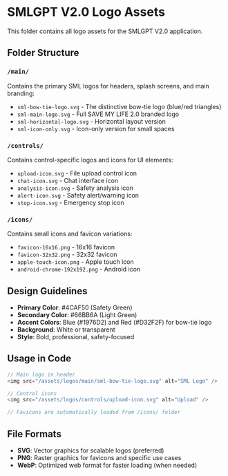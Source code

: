 # SMLGPT V2.0 Logo Assets

This folder contains all logo assets for the SMLGPT V2.0 application.

## Folder Structure

### `/main/`
Contains the primary SML logos for headers, splash screens, and main branding:
- `sml-bow-tie-logo.svg` - The distinctive bow-tie logo (blue/red triangles)
- `sml-main-logo.svg` - Full SAVE MY LIFE 2.0 branded logo
- `sml-horizontal-logo.svg` - Horizontal layout version
- `sml-icon-only.svg` - Icon-only version for small spaces

### `/controls/`
Contains control-specific logos and icons for UI elements:
- `upload-icon.svg` - File upload control icon
- `chat-icon.svg` - Chat interface icon
- `analysis-icon.svg` - Safety analysis icon
- `alert-icon.svg` - Safety alert/warning icon
- `stop-icon.svg` - Emergency stop icon

### `/icons/`
Contains small icons and favicon variations:
- `favicon-16x16.png` - 16x16 favicon
- `favicon-32x32.png` - 32x32 favicon
- `apple-touch-icon.png` - Apple touch icon
- `android-chrome-192x192.png` - Android icon

## Design Guidelines

- **Primary Color**: #4CAF50 (Safety Green)
- **Secondary Color**: #66BB6A (Light Green)
- **Accent Colors**: Blue (#1976D2) and Red (#D32F2F) for bow-tie logo
- **Background**: White or transparent
- **Style**: Bold, professional, safety-focused

## Usage in Code

```javascript
// Main logo in header
<img src="/assets/logos/main/sml-bow-tie-logo.svg" alt="SML Logo" />

// Control icons
<img src="/assets/logos/controls/upload-icon.svg" alt="Upload" />

// Favicons are automatically loaded from /icons/ folder
```

## File Formats

- **SVG**: Vector graphics for scalable logos (preferred)
- **PNG**: Raster graphics for favicons and specific use cases
- **WebP**: Optimized web format for faster loading (when needed)

